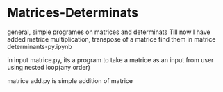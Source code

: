 # Matrices-Determinats

general, simple programes on matrices and determinats
Till now I have added matrice multiplication, transpose of a matrice
find them in matrice determinants-py.ipynb

in input matrice.py, its a program to take a matrice as an input from user using nested loop(any order)

matrice add.py is simple addition of matrice
